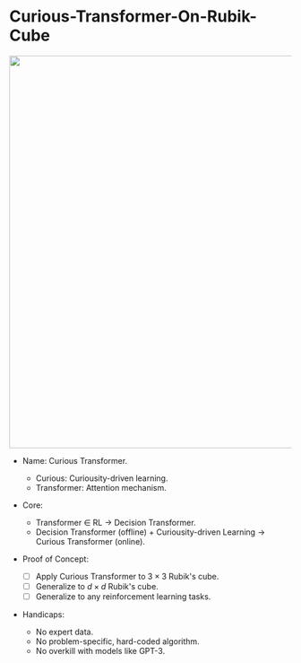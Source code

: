 # Curious-Transformer-On-Rubik-Cube


<p align="center">
<img src="https://wallpaperaccess.com/full/1949972.jpg"
     width="700" />
</p>

- Name: Curious Transformer.
     - Curious: Curiousity-driven learning.
     - Transformer: Attention mechanism.
     
- Core:
     - Transformer $\in$ RL $\rightarrow$ Decision Transformer.
     - Decision Transformer (offline) + Curiousity-driven Learning $\rightarrow$ Curious Transformer (online).

- Proof of Concept:
     - [ ] Apply Curious Transformer to $3 \times 3$ Rubik's cube.
     - [ ] Generalize to $d \times d$ Rubik's cube.
     - [ ] Generalize to any reinforcement learning tasks.

- Handicaps:
     - No expert data.
     - No problem-specific, hard-coded algorithm.
     - No overkill with models like GPT-3.
